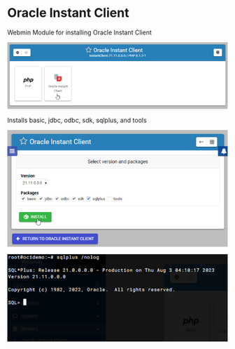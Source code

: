 # Oracle Instant Client

Webmin Module for installing Oracle Instant Client

![Oracle Instant Client](docs/_static/oracle-instant-client.png)

Installs basic, jdbc, odbc, sdk, sqlplus, and tools

![Oracle Instant Client](docs/_static/6.png)


![Oracle Instant Client](docs/_static/9.png)
